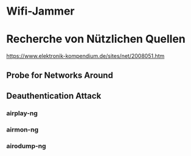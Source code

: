 # Wifi-Jammer

# Recherche von Nützlichen Quellen

  https://www.elektronik-kompendium.de/sites/net/2008051.htm
  
  
## Probe for Networks Around

## Deauthentication Attack
  ### airplay-ng
  ### airmon-ng
  ### airodump-ng
